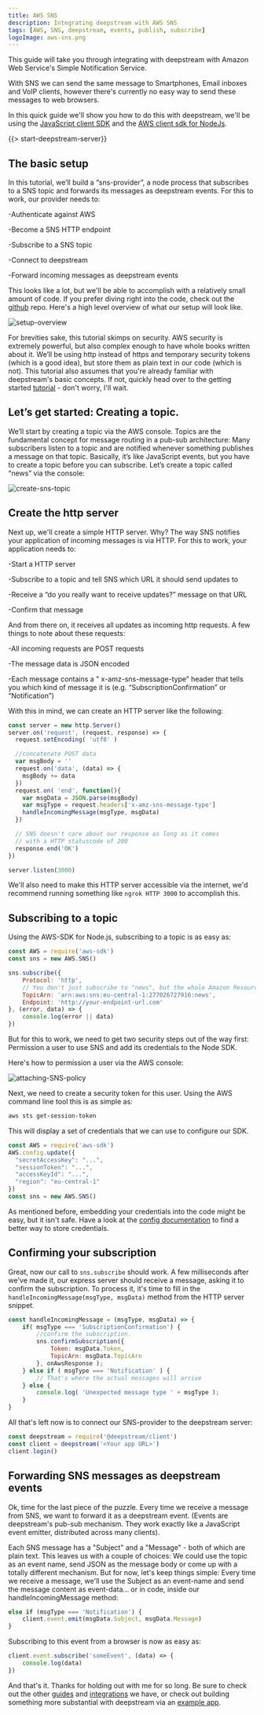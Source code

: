 ```yaml
---
title: AWS SNS
description: Integrating deepstream with AWS SNS
tags: [AWS, SNS, deepstream, events, publish, subscribe]
logoImage: aws-sns.png
---
```


This guide will take you through integrating with deepstream with Amazon Web Service's Simple Notification Service.

With SNS we can send the same message to Smartphones, Email inboxes and VoIP clients, however there's currently no easy way to send these messages to web browsers.

In this quick guide we'll show you how to do this with deepstream, we'll be using the [JavaScript client SDK](/docs/client-js/client/) and the [AWS client sdk for NodeJs](https://aws.amazon.com/sdk-for-node-js/).

{{> start-deepstream-server}}

## The basic setup

In this tutorial, we’ll build a “sns-provider”, a node process that subscribes to a SNS topic and forwards its messages as deepstream events. For this to work, our provider needs to:

-Authenticate against AWS

-Become a SNS HTTP endpoint

-Subscribe to a SNS topic

-Connect to deepstream

-Forward incoming messages as deepstream events

This looks like a lot, but we'll be able to accomplish with a relatively small amount of code. If you prefer diving right into the code, check out the [github](https://github.com/deepstreamIO/dsh-demo-sns-integration) repo. Here's a high level overview of what our setup will look like.

![setup-overview](setup-overview.png)

For brevities sake, this tutorial skimps on security. AWS security is extremely powerful, but also complex enough to have whole books written about it. We’ll be using http instead of https and temporary security tokens (which is a good idea), but store them as plain text in our code (which is not). This tutorial also assumes that you're already familiar with deepstream's basic concepts. If not, quickly head over to the getting started [tutorial](/tutorials/getting-started/node) - don't worry, I'll wait.

## Let’s get started: Creating a topic.
We’ll start by creating a topic via the AWS console. Topics are the fundamental concept for message routing in a pub-sub architecture: Many subscribers listen to a topic and are notified whenever something publishes a message on that topic. Basically, it’s like JavaScript events, but you have to create a topic before you can subscribe. Let’s create a topic called “news” via the console:

![create-sns-topic](create-sns-topic.png)

## Create the http server
Next up, we'll create a simple HTTP server. Why? The way SNS notifies your application of incoming messages is via HTTP. For this to work, your application needs to:

-Start a HTTP server

-Subscribe to a topic and tell SNS which URL it should send updates to

-Receive a “do you really want to receive updates?” message on that URL

-Confirm that message

And from there on, it receives all updates as incoming http requests. A few things to note about these requests:

-All incoming requests are POST requests

-The message data is JSON encoded

-Each message contains a " x-amz-sns-message-type” header that tells you which kind of message it is (e.g. “SubscriptionConfirmation” or “Notification”)

With this in mind, we can create an HTTP server like the following:

```javascript
const server = new http.Server()
server.on('request', (request, response) => {
  request.setEncoding( 'utf8' )

  //concatenate POST data
  var msgBody = ''
  request.on('data', (data) => {
    msgBody += data
  })
  request.on( 'end', function(){
    var msgData = JSON.parse(msgBody)
    var msgType = request.headers['x-amz-sns-message-type']
    handleIncomingMessage(msgType, msgData)
  })

  // SNS doesn't care about our response as long as it comes
  // with a HTTP statuscode of 200
  response.end('OK')
})

server.listen(3000)
```

We'll also need to make this HTTP server accessible via the internet, we'd recommend running something like `ngrok HTTP 3000` to accomplish this.

## Subscribing to a topic

Using the AWS-SDK for Node.js, subscribing to a topic is as easy as:

```javascript
const AWS = require('aws-sdk')
const sns = new AWS.SNS()

sns.subscribe({
    Protocol: 'http',
    // You don't just subscribe to "news", but the whole Amazon Resource Name (ARN)
    TopicArn: 'arn:aws:sns:eu-central-1:277026727916:news',
    Endpoint: 'http://your-endpoint-url.com'
}, (error, data) => {
    console.log(error || data)
})
```
But for this to work, we need to get two security steps out of the way first: Permission a user to use SNS and add its credentials to the Node SDK.

Here's how to permission a user via the AWS console:

![attaching-SNS-policy](attaching-SNS-policy.png)

Next, we need to create a security token for this user. Using the AWS command line tool this is as simple as:

```bash
aws sts get-session-token
```

This will display a set of credentials that we can use to configure our SDK.

```javascript
const AWS = require('aws-sdk')
AWS.config.update({
  "secretAccessKey": "...",
  "sessionToken": "...",
  "accessKeyId": "...",
  "region": "eu-central-1"
})
const sns = new AWS.SNS()
```

As mentioned before, embedding your credentials into the code might be easy, but it isn't safe. Have a look at the [config documentation](https://docs.aws.amazon.com/sdk-for-javascript/v2/developer-guide/configuring-the-jssdk.html) to find a better way to store credentials.

## Confirming your subscription
Great, now our call to `sns.subscribe` should work. A few milliseconds after we've made it, our express server should receive a message, asking it to confirm the subscription. To process it, it's time to fill in the `handleIncomingMessage(msgType, msgData)` method from the HTTP server snippet.

```javascript
const handleIncomingMessage = (msgType, msgData) => {
    if( msgType === 'SubscriptionConfirmation') {
        //confirm the subscription.
        sns.confirmSubscription({
            Token: msgData.Token,
            TopicArn: msgData.TopicArn
        }, onAwsResponse );
    } else if ( msgType === 'Notification' ) {
        // That's where the actual messages will arrive
    } else {
        console.log( 'Unexpected message type ' + msgType );
    }
}
```

All that's left now is to connect our SNS-provider to the deepstream server:

```javascript
const deepstream = require('@deepstream/client')
const client = deepstream('<Your app URL>')
client.login()
```

## Forwarding SNS messages as deepstream events

Ok, time for the last piece of the puzzle. Every time we receive a message from SNS, we want to forward it as a deepstream event. (Events are deepstream's pub-sub mechanism. They work exactly like a JavaScript event emitter, distributed across many clients).

Each SNS message has a "Subject" and a "Message" - both of which are plain text. This leaves us with a couple of choices: We could use the topic as an event name, send JSON as the message body or come up with a totally different mechanism. But for now, let's keep things simple: Every time we receive a message, we'll use the Subject as an event-name and send the message content as event-data... or in code, inside our handleIncomingMessage method:

```javascript
else if (msgType === 'Notification') {
    client.event.emit(msgData.Subject, msgData.Message)
}
```

Subscribing to this event from a browser is now as easy as:

```javascript
client.event.subscribe('someEvent', (data) => {
    console.log(data)
})

```
And that's it. Thanks for holding out with me for so long. Be sure to check out the other [guides](/tutorials/#guides) and [integrations](/tutorials/#integrations) we have, or check out building something more substantial with deepstream via an [example app](/tutorials/#example-apps).
